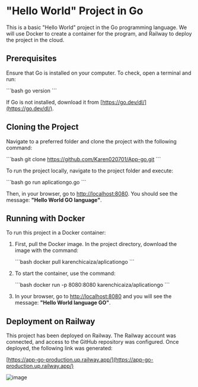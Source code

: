 # "Hello World" Project in Go

This is a basic "Hello World" project in the Go programming language. We will use Docker to create a container for the program, and Railway to deploy the project in the cloud.

## Prerequisites

Ensure that Go is installed on your computer. To check, open a terminal and run:

\`\`\`bash
go version
\`\`\`

If Go is not installed, download it from [https://go.dev/dl/](https://go.dev/dl/).

## Cloning the Project

Navigate to a preferred folder and clone the project with the following command:

\`\`\`bash
git clone https://github.com/Karen020701/App-go.git
\`\`\`

To run the project locally, navigate to the project folder and execute:

\`\`\`bash
go run aplicationgo.go
\`\`\`

Then, in your browser, go to [http://localhost:8080](http://localhost:8080). You should see the message: **"Hello World GO language"**.

## Running with Docker

To run this project in a Docker container:

1. First, pull the Docker image. In the project directory, download the image with the command:

    \`\`\`bash
    docker pull karenchicaiza/aplicationgo
    \`\`\`

2. To start the container, use the command:

    \`\`\`bash
    docker run -p 8080:8080 karenchicaiza/aplicationgo
    \`\`\`

3. In your browser, go to [http://localhost:8080](http://localhost:8080) and you will see the message: **"Hello World language GO"**.

## Deployment on Railway

This project has been deployed on Railway. The Railway account was connected, and access to the GitHub repository was configured. Once deployed, the following link was generated:

[https://app-go-production.up.railway.app/](https://app-go-production.up.railway.app/)

![image](https://github.com/user-attachments/assets/e383460b-4a91-4c58-91c7-17d242ddd075)
